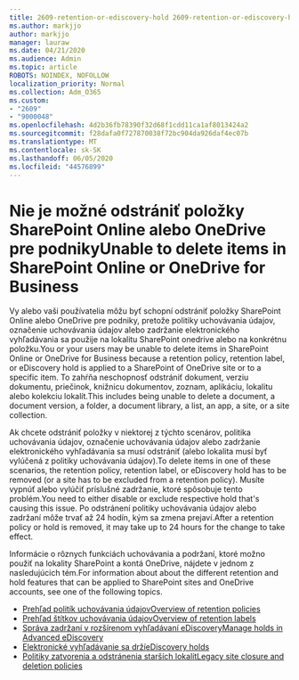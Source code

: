 ```yaml
---
title: 2609-retention-or-ediscovery-hold 2609-retention-or-ediscovery-hold 2609-retention-or-ediscovery-hold 26
ms.author: markjjo
author: markjjo
manager: lauraw
ms.date: 04/21/2020
ms.audience: Admin
ms.topic: article
ROBOTS: NOINDEX, NOFOLLOW
localization_priority: Normal
ms.collection: Adm_O365
ms.custom:
- "2609"
- "9000048"
ms.openlocfilehash: 4d2b36fb78390f32d68f1cdd11ca1af8013424a2
ms.sourcegitcommit: f28dafa0f727870038f72bc904da926daf4ec07b
ms.translationtype: MT
ms.contentlocale: sk-SK
ms.lasthandoff: 06/05/2020
ms.locfileid: "44576899"
---
```

# <a name="unable-to-delete-items-in-sharepoint-online-or-onedrive-for-business"></a><span data-ttu-id="a3035-102">Nie je možné odstrániť položky SharePoint Online alebo OneDrive pre podniky</span><span class="sxs-lookup"><span data-stu-id="a3035-102">Unable to delete items in SharePoint Online or OneDrive for Business</span></span>

<span data-ttu-id="a3035-103">Vy alebo vaši používatelia môžu byť schopní odstrániť položky SharePoint Online alebo OneDrive pre podniky, pretože politiky uchovávania údajov, označenie uchovávania údajov alebo zadržanie elektronického vyhľadávania sa použije na lokalitu SharePoint onedrive alebo na konkrétnu položku.</span><span class="sxs-lookup"><span data-stu-id="a3035-103">You or your users may be unable to delete items in SharePoint Online or OneDrive for Business because a retention policy, retention label, or eDiscovery hold is applied to a SharePoint of OneDrive site or to a specific item.</span></span> <span data-ttu-id="a3035-104">To zahŕňa neschopnosť odstrániť dokument, verziu dokumentu, priečinok, knižnicu dokumentov, zoznam, aplikáciu, lokalitu alebo kolekciu lokalít.</span><span class="sxs-lookup"><span data-stu-id="a3035-104">This includes being unable to delete a document, a document version, a folder, a document library, a list, an app, a site, or a site collection.</span></span> 

<span data-ttu-id="a3035-105">Ak chcete odstrániť položky v niektorej z týchto scenárov, politika uchovávania údajov, označenie uchovávania údajov alebo zadržanie elektronického vyhľadávania sa musí odstrániť (alebo lokalita musí byť vylúčená z politiky uchovávania údajov).</span><span class="sxs-lookup"><span data-stu-id="a3035-105">To delete items in one of these scenarios, the retention policy, retention label, or eDiscovery hold has to be removed (or a site has to be excluded from a retention policy).</span></span> <span data-ttu-id="a3035-106">Musíte vypnúť alebo vylúčiť príslušné zadržanie, ktoré spôsobuje tento problém.</span><span class="sxs-lookup"><span data-stu-id="a3035-106">You need to either disable or exclude respective hold that's causing this issue.</span></span> <span data-ttu-id="a3035-107">Po odstránení politiky uchovávania údajov alebo zadržaní môže trvať až 24 hodín, kým sa zmena prejaví.</span><span class="sxs-lookup"><span data-stu-id="a3035-107">After a retention policy or hold is removed, it may take up to 24 hours for the change to take effect.</span></span> 

<span data-ttu-id="a3035-108">Informácie o rôznych funkciách uchovávania a podržaní, ktoré možno použiť na lokality SharePoint a kontá OneDrive, nájdete v jednom z nasledujúcich tém.</span><span class="sxs-lookup"><span data-stu-id="a3035-108">For information about about the different retention and hold features that can be applied to SharePoint sites and OneDrive accounts, see one of the following topics.</span></span>

- [<span data-ttu-id="a3035-109">Prehľad politík uchovávania údajov</span><span class="sxs-lookup"><span data-stu-id="a3035-109">Overview of retention policies</span></span>](https://docs.microsoft.com/microsoft-365/compliance/retention-policies)
- [<span data-ttu-id="a3035-110">Prehľad štítkov uchovávania údajov</span><span class="sxs-lookup"><span data-stu-id="a3035-110">Overview of retention labels</span></span>](https://docs.microsoft.com/microsoft-365/compliance/labels)
- [<span data-ttu-id="a3035-111">Správa zadržaní v rozšírenom vyhľadávaní eDiscovery</span><span class="sxs-lookup"><span data-stu-id="a3035-111">Manage holds in Advanced eDiscovery</span></span>](https://docs.microsoft.com/microsoft-365/compliance/managing-holds)
- [<span data-ttu-id="a3035-112">Elektronické vyhľadávanie sa drží</span><span class="sxs-lookup"><span data-stu-id="a3035-112">eDiscovery holds</span></span>](https://docs.microsoft.com/microsoft-365/compliance/ediscovery-cases#step-4-place-content-locations-on-hold)
- [<span data-ttu-id="a3035-113">Politiky zatvorenia a odstránenia starších lokalít</span><span class="sxs-lookup"><span data-stu-id="a3035-113">Legacy site closure and deletion policies</span></span>](https://support.office.com/article/Use-policies-for-site-closure-and-deletion-A8280D82-27FD-48C5-9ADF-8A5431208BA5)